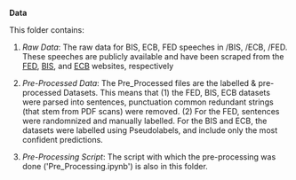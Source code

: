 **Data**

This folder contains: 
1. *Raw Data*: The raw data for BIS, ECB, FED speeches in /BIS, /ECB, /FED. These speeches are publicly available and have been scraped from the [FED](https://www.federalreserve.gov/newsevents/speeches.htm), [BIS](https://www.bis.org/cbspeeches/index.htm), and [ECB](https://www.ecb.europa.eu/press/key/html/index.en.html) websites, respectively

2. *Pre-Processed Data*: The Pre_Processed files are the labelled & pre-processed Datasets. This means that (1) the FED, BIS, ECB datasets were parsed into sentences,  punctuation common redundant strings (that stem from PDF scans) were removed. (2) For the FED, sentences were randomnized and manually labelled. For the BIS and ECB, the datasets were labelled using Pseudolabels, and include only the most confident predictions. 

3. *Pre-Processing Script*: The script with which the pre-processing was done ('Pre_Processing.ipynb') is also in this folder. 
